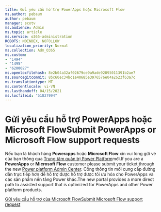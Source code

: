 ```yaml
---
title: Gửi yêu cầu hỗ trợ PowerApps hoặc Microsoft Flow
ms.author: pebaum
author: pebaum
manager: scotv
ms.audience: Admin
ms.topic: article
ms.service: o365-administration
ROBOTS: NOINDEX, NOFOLLOW
localization_priority: Normal
ms.collection: Adm_O365
ms.custom:
- "1494"
- "1495"
- "6200027"
ms.openlocfilehash: 8e2b04a32af02679ce9a9ade92895011391b2ae7
ms.sourcegitcommit: 8bc60ec34bc1e40685e3976576e04a2623f63a7c
ms.translationtype: MT
ms.contentlocale: vi-VN
ms.lasthandoff: 04/15/2021
ms.locfileid: "51827994"
---
```

# <a name="submit-powerapps-or-microsoft-flow-support-requests"></a><span data-ttu-id="9e41e-102">Gửi yêu cầu hỗ trợ PowerApps hoặc Microsoft Flow</span><span class="sxs-lookup"><span data-stu-id="9e41e-102">Submit PowerApps or Microsoft Flow support requests</span></span>

<span data-ttu-id="9e41e-103">Nếu bạn là khách hàng **Powerapps** hoặc **Microsoft Flow** xin vui lòng gửi vé của bạn thông qua [Trung tâm quản trị Power Platform](https://admin.powerplatform.microsoft.com/support?newTicket&product=15819)mới.</span><span class="sxs-lookup"><span data-stu-id="9e41e-103">If you are a **PowerApps** or **Microsoft Flow** customer please submit your ticket through the new [Power platform Admin Center](https://admin.powerplatform.microsoft.com/support?newTicket&product=15819).</span></span> <span data-ttu-id="9e41e-104">Cổng thông tin mới cung cấp đường dẫn trực tiếp hơn để hỗ trợ được hỗ trợ được tối ưu hóa cho PowerApps và các sản phẩm nền tảng Power khác.</span><span class="sxs-lookup"><span data-stu-id="9e41e-104">The new portal provides a more direct path to assisted support that is optimized for PowerApps and other Power platform products.</span></span>

[<span data-ttu-id="9e41e-105">Gửi yêu cầu hỗ trợ của Microsoft Flow</span><span class="sxs-lookup"><span data-stu-id="9e41e-105">Submit Microsoft Flow support request</span></span>](https://admin.powerplatform.microsoft.com/support?newTicket&product=Flow)
